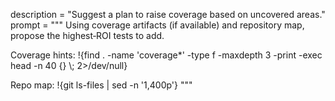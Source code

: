 description = "Suggest a plan to raise coverage based on uncovered areas."
prompt = """
Using coverage artifacts (if available) and repository map, propose the highest‑ROI tests to add.


Coverage hints:
!{find . -name 'coverage*' -type f -maxdepth 3 -print -exec head -n 40 {} \\; 2>/dev/null}


Repo map:
!{git ls-files | sed -n '1,400p'}
"""

